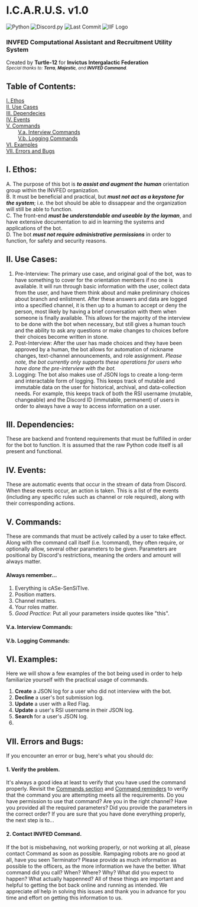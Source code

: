 # **I.C.A.R.U.S.** v1.0  
![Python](https://img.shields.io/badge/python-v3.8.5-3571A3)
![Discord.py](https://img.shields.io/badge/discord.py-v1.7.3-94332c)
![Last Commit](https://img.shields.io/github/last-commit/tkomasa/ICARUS-documentation)
![IIF Logo](https://img.shields.io/badge/commissioned%20by-INVFED-0A2537)
![]()
![]()

### INVFED Computational Assistant and Recruitment Utility System
Created by **Turtle-12** for **Invictus Intergalactic Federation**  
<sub>_Special thanks to: **Terra**, **Majestic**, and **INVFED Command**._</sub>

## Table of Contents:  
[I. Ethos](#I-Ethos)  
[II. Use Cases](#II-Use-Cases)  
[III. Dependecies](#III-Dependencies)  
[IV. Events](#IV-Events)  
[V. Commands](#V-Commands)  
&emsp;&emsp; [V.a. Interview Commands](#Va-Interview-Commands)  
&emsp;&emsp; [V.b. Logging Commands](#Vb-Logging-Commands)  
[VI. Examples](#VI-Examples)  
[VII. Errors and Bugs](#VII-Errors-and-Bugs)  

## I. Ethos:
A. The purpose of this bot is _**to assist and augment the human**_ orientation group within the INVFED organization.  
B. It must be beneficial and practical, but _**must not act as a keystone for the system**_; i.e. the bot should be able to dissappear and the organization will still be able to function.  
C. The front-end _**must be understandable and useable by the layman**_, and have extensive documentation to aid in learning the systems and applications of the bot.  
D. The bot _**must not require administrative permissions**_ in order to function, for safety and security reasons.  

## II. Use Cases:
1. Pre-Interview: The primary use case, and original goal of the bot, was to have something to cover for the orientation members if no one is available. It will run through basic information with the user, collect data from the user, and have them think about and make preliminary choices about branch and enlistment. After these answers and data are logged into a specified channel, it is then up to a human to accept or deny the person, most likely by having a brief conversation with them when someone is finally available. This allows for the majority of the interview to be done with the bot when necessary, but still gives a human touch and the ability to ask any questions or make changes to choices before their choices become written in stone.
2. Post-Interview: After the user has made choices and they have been approved by a human, the bot allows for automation of nickname changes, text-channel announcements, and role assignment. *Please note, the bot currently only supports these operations for users who have done the pre-interview with the bot.*
3. Logging: The bot also makes use of JSON logs to create a long-term and interactable form of logging. This keeps track of mutable and immutable data on the user for historical, archival, and data-collection needs. For example, this keeps track of both the RSI username (mutable, changeable) and the Discord ID (immutable, permanent) of users in order to always have a way to access information on a user.

## III. Dependencies:
These are backend and frontend requirements that must be fulfilled in order for the bot to function. It is assumed that the raw Python code itself is all present and functional.

<!--List out all dependencies-->
<!--Also create then mention the requirements.txt file for PIP-->

## IV. Events:
These are automatic events that occur in the stream of data from Discord. When these events occur, an action is taken. This is a list of the events (including any specific rules such as channel or role required), along with their corresponding actions.

<!--List all @bot.events in the main bot.py file and their actions-->

## V. Commands:
These are commands that must be actively called by a user to take effect. Along with the command call itself (i.e. !command), they often require, or optionally allow, several other parameters to be given. Parameters are positional by Discord's restrictions, meaning the orders and amount will always matter.

#### Always remember...
1. Everything is cASe-SenSiTIve.
2. Position matters.
3. Channel matters.
4. Your roles matter.
5. _Good Practice_: Put all your parameters inside quotes like "this".
#### V.a. Interview Commands:
<!--List all interview commands, their parameters, their requirements(channel, roles, etc) and their functionality-->

#### V.b. Logging Commands:
<!--List all logging commands, their parameters, their requirements(channel, roles, etc) and their functionality-->

## VI. Examples:
Here we will show a few examples of the bot being used in order to help familiarize yourself with the practical usage of commands.
<!--Written and image-based examples of actually using commands in a Discord server-->
1. **Create** a JSON log for a user who did not interview with the bot.
2. **Decline** a user's bot submission log.
3. **Update** a user with a Red Flag.
4. **Update** a user's RSI username in their JSON log.
5. **Search** for a user's JSON log.
6. 

## VII. Errors and Bugs:
If you encounter an error or bug, here's what you should do:
#### 1. Verify the problem.
It's always a good idea at least to verify that you have used the command properly. Revisit the [Commands section](#V-Commands) and [Command reminders](#Always-remember) to verify that the command you are attempting meets all the requirements. Do you have permission to use that command? Are you in the right channel? Have you provided all the required parameters? Did you provide the parameters in the correct order? If you are sure that you have done everything properly, the next step is to...
#### 2. Contact INVFED Command.
If the bot is misbehaving, not working properly, or not working at all, please contact Command as soon as possible. Rampaging robots are no good at all, have you seen Terminator? Please provide as much information as possible to the officers, as the more information we have the better. What command did you call? When? Where? Why? What did you expect to happen? What actually happenned? All of these things are important and helpful to getting the bot back online and running as intended. We appreciate _all_ help in solving this issues and thank you in advance for you time and effort on getting this information to us.
